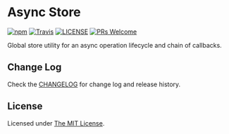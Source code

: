 # Async Store

[![npm](https://img.shields.io/npm/v/@leapfrogtechnology/async-store.svg?style=flat-square)](https://www.npmjs.com/package/@leapfrogtechnology/async-store)
[![Travis](https://img.shields.io/travis/com/leapfrogtechnology/async-store.svg?style=flat-square)](https://travis-ci.com/leapfrogtechnology/async-store)
[![LICENSE](https://img.shields.io/github/license/leapfrogtechnology/async-store.svg?style=flat-square)](https://github.com/leapfrogtechnology/async-store/blob/master/LICENSE)
[![PRs Welcome](https://img.shields.io/badge/PRs-welcome-brightgreen.svg?style=flat-square)](https://github.com/leapfrogtechnology/async-store)

Global store utility for an async operation lifecycle and chain of callbacks. 

## Change Log

Check the [CHANGELOG](CHANGELOG.md) for change log and release history.

## License

Licensed under [The MIT License](LICENSE).
